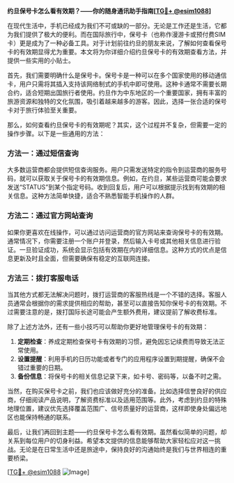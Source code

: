 **约旦保号卡怎么看有效期？——你的随身通讯助手指南[[TG💪+ @esim1088](https://t.me/s/esim1088)]**

在现代生活中，手机已经成为我们不可或缺的一部分。无论是工作还是生活，它都为我们提供了极大的便利。而在国际旅行中，保号卡（也称作漫游卡或预付费SIM卡）更是成为了一种必备工具。对于计划前往约旦的朋友来说，了解如何查看保号卡的有效期显得尤为重要。本文将为你详细介绍约旦保号卡的有效期查看方法，并提供一些实用的小贴士。

首先，我们需要明确什么是保号卡。保号卡是一种可以在多个国家使用的移动通信卡，用户只需将其插入支持该网络制式的手机中即可使用。这种卡通常不需要长期合约，适合短期出国旅行者使用。约旦作为中东地区的一个重要国家，拥有丰富的旅游资源和独特的文化氛围，吸引着越来越多的游客。因此，选择一张合适的保号卡对于旅行体验至关重要。

那么，如何查看约旦保号卡的有效期呢？其实，这个过程并不复杂，但需要一定的操作步骤。以下是一些通用的方法：

### 方法一：通过短信查询

大多数运营商都会提供短信查询服务。用户只需发送特定的指令到运营商的服务号码，就可以获取关于保号卡的有效期信息。例如，在约旦，某些运营商可能会要求发送“STATUS”到某个指定号码。收到回复后，用户可以根据提示找到有效期的相关信息。这种方法简单快捷，适合不熟悉智能手机操作的人群。

### 方法二：通过官方网站查询

如果你更喜欢在线操作，可以通过访问运营商的官方网站来查询保号卡的有效期。通常情况下，你需要注册一个账户并登录，然后输入卡号或其他相关信息进行验证。一旦验证成功，系统会显示包括有效期在内的详细信息。这种方式的优点是信息更新及时且全面，但需要确保有稳定的互联网连接。

### 方法三：拨打客服电话

当其他方式都无法解决问题时，拨打运营商的客服热线是一个不错的选择。客服人员通常会根据你的需求提供相应的帮助，甚至可以直接告知你保号卡的有效期。不过需要注意的是，拨打国际长途可能会产生额外费用，建议提前了解收费标准。

除了上述方法外，还有一些小技巧可以帮助你更好地管理保号卡的有效期：

1. **定期检查**：养成定期检查保号卡有效期的习惯，避免因忘记续费而导致无法正常使用。
2. **设置提醒**：利用手机的日历功能或者专门的应用程序设置到期提醒，确保不会错过重要的日期。
3. **备份信息**：将保号卡的相关信息记录下来，如卡号、密码等，以备不时之需。

当然，在购买保号卡之前，我们也应该做好充分的准备。比如选择信誉良好的供应商，仔细阅读产品说明，了解资费标准以及适用范围等。此外，考虑到约旦的特殊地理位置，建议优先选择覆盖范围广、信号质量好的运营商，这样即使身处偏远地区也能保持畅通的联系。

最后，让我们再回到主题——约旦保号卡怎么看有效期。虽然看似简单的问题，却关系到每位用户的切身利益。希望本文提供的信息能够帮助大家轻松应对这一挑战。无论是在日常生活中还是旅途中，保持良好的沟通始终是我们与世界相连的重要桥梁。

[[TG💪+ @esim1088](https://t.me/s/esim1088) ![Image](https://i.postimg.cc/4NQfJmqS/Snipaste-2025-05-13-00-14-12.png)]